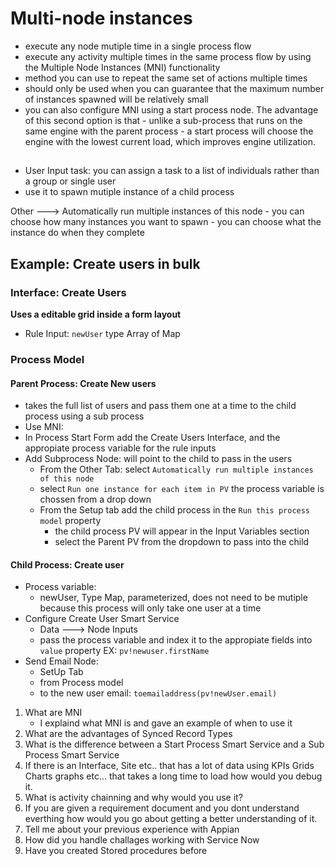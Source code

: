 # Multi-node instances
- execute any node mutiple time in a single process flow
- execute any activity multiple times in the same process flow by using the Multiple Node Instances (MNI) functionality
- method you can use to repeat the same set of actions multiple times
- should only be used when you can guarantee that the maximum number of instances spawned will be relatively small
- you can also configure MNI using a start process node. The advantage of this second option is that - unlike a sub-process that runs on the same engine with the parent process - a start process will choose the engine with the lowest current load, which improves engine utilization.
## 
- User Input task: you can assign a task to a list of individuals rather than a group or single user
- use it to spawn mutiple instance of a child process

Other ---> Automatically run multiple instances of this node
    - you can choose how many instances you want to spawn
    - you can choose what the instance do when they complete

## Example: Create users in bulk
### Interface: Create Users
**Uses a editable grid inside a form layout**
- Rule Input: `newUser` type Array of Map
### Process Model
#### Parent Process: Create New users
- takes the full list of users and pass them one at a time to the child process using a sub process
- Use MNI:
- In Process Start Form add the Create Users Interface, and the appropiate process variable for the rule inputs
- Add Subprocess Node: will point to the child to pass in the users
    - From the Other Tab: select `Automatically run multiple instances of this node`
    - select `Run one instance for each item in PV` the process variable is chossen from a drop down
    - From the Setup tab add the child process in the `Run this process model` property
        - the child process PV will appear in the Input Variables section
        - select the Parent PV from the dropdown to pass into the child
#### Child Process: Create user
- Process variable: 
    - newUser, Type Map, parameterized, does not need to be mutiple because this process will only take one user at a time
- Configure Create User Smart Service
    - Data ---> Node Inputs
    - pass the process variable and index it to the appropiate fields into `value` property EX:  `pv!newuser.firstName`
- Send Email Node:
    - SetUp Tab
    - from Process model
    - to the new user email:  `toemailaddress(pv!newUser.email)`


1. What are MNI
    - I explaind what MNI is and gave an example of when to use it
2. What are the advantages of Synced Record Types
3. What is the difference between a Start Process Smart Service and a Sub Process Smart Service
4. If there is an Interface, Site etc.. that has a lot of data using KPIs Grids Charts graphs etc... that takes a long time to load how would you debug it.
5. What is activity chainning and why would you use it?
6. If you are given a requirement document and you dont understand everthing how would you go about getting a better understanding of it.
7. Tell me about your previous experience with Appian
8. How did you handle challages working with Service Now
9. Have you created Stored procedures before
